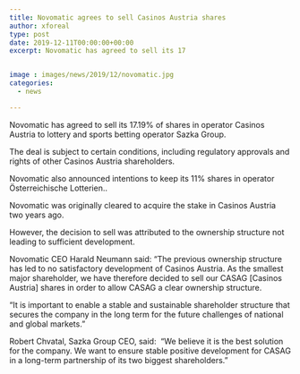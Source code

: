 ```yaml
---
title: Novomatic agrees to sell Casinos Austria shares
author: xforeal 
type: post
date: 2019-12-11T00:00:00+00:00
excerpt: Novomatic has agreed to sell its 17


image : images/news/2019/12/novomatic.jpg
categories:
  - news

---
```

Novomatic has agreed to sell its 17.19% of shares in operator Casinos Austria to lottery and sports betting operator Sazka Group.

The deal is subject to certain conditions, including regulatory approvals and rights of other Casinos Austria shareholders.

Novomatic also announced intentions to keep its 11% shares in operator &Ouml;sterreichische Lotterien..

Novomatic was originally cleared to acquire the stake in Casinos Austria two years ago.

However, the decision to sell was attributed to the ownership structure not leading to sufficient development.&nbsp;

Novomatic CEO Harald Neumann said: &ldquo;The previous ownership structure has led to no satisfactory development of Casinos Austria. As the smallest major shareholder, we have therefore decided to sell our CASAG [Casinos Austria] shares in order to allow CASAG a clear ownership structure.&nbsp;

&ldquo;It is important to enable a stable and sustainable shareholder structure that secures the company in the long term for the future challenges of national and global markets.&#8221;&nbsp;

Robert Chvatal, Sazka Group CEO, said: &nbsp;&ldquo;We believe it is the best solution for the company. We want to ensure stable positive development for CASAG in a long-term partnership of its two biggest shareholders.&#8221;